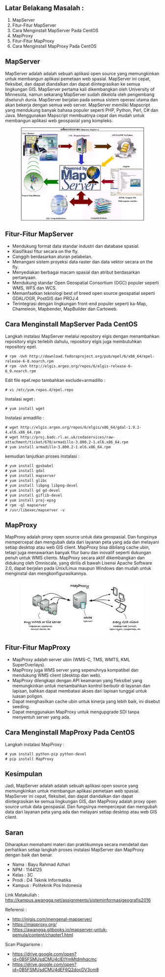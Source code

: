 ## Latar Belakang Masalah :
1. MapServer
2. Fitur-Fitur MapServer
3. Cara Menginstall MapServer Pada CentOS
4. MapProxy
5. Fitur-Fitur MapProxy
6. Cara Menginstall MapProxy Pada CentOS

## MapServer
MapServer adalah adalah sebuah aplikasi open source yang memungkinkan untuk membangun aplikasi pemetaan web spasial. MapServer ini cepat, fleksibel, dan dapat diandalkan dan dapat diintegrasikan ke semua lingkungan GIS. MapServer pertama kali dikembangkan oleh University of Minnesota, namun sekarang MapServer sudah dikelola oleh pengembang diseluruh dunia. MapServer berjalan pada semua sistem operasi utama dan akan bekerja dengan semua web server. MapServer memiliki Mapscript yang mendukung banyak bahasa populer seperti PHP, Python, Perl, C# dan Java. Menggunakan Mapscript membuatnya cepat dan mudah untuk membangun aplikasi web geospasial yang kompleks.
<p align ="center">
<img src="../../img/mapserver.jpg" width="400px">
</p>

## Fitur-Fitur MapServer
* Mendukung format data standar industri dan database spasial.
* Klasifikasi fitur secara on the fly.
* Canggih berdasarkan aturan pelabelan.
* Menangani sistem proyeksi data raster dan data vektor secara on the fly.
* Menyediakan berbagai macam spasial dan atribut berdasarkan pertanyaan.
* Mendukung standar Open Geospatial Consortium (OGC) populer seperti WMS, WFS dan WCS.
* Memanfaatkan teknologi best of breed open source geospatial seperti GDAL/OGR, PostGIS dan PROJ.4
* Terintegrasi dengan lingkungan front-end populer seperti ka-Map, Chameleon, Mapbender, MapBuilder dan Cartoweb.

## Cara Menginstall MapServer Pada CentOS
Langkah instalasi MapServer melalui repository elgis dengan menambahkan repository elgis terlebih dahulu, repository elgis juga membutuhkan repository epel.
~~~
# rpm -Uvh http://download.fedoraproject.org/pub/epel/6/x86_64/epel-release-6-8.noarch.rpm
# rpm -Uvh http://elgis.argeo.org/repos/6/elgis-release-6-6_0.noarch.rpm
~~~

Edit file epel.repo tambahkan exclude=armadillo :
~~~
# vi /etc/yum.repos.d/epel.repo
~~~

Instalasi wget :
~~~
# yum install wget
~~~

Instalasi armadillo :
~~~
# wget http://elgis.argeo.org/repos/6/elgis/x86_64/gdal-1.9.2-4.el6.x86_64.rpm
# wget http://proj.badc.rl.ac.uk/cedaservices/raw-attachment/ticket/670/armadillo-3.800.2-1.el6.x86_64.rpm
# yum install armadillo-3.800.2-1.el6.x86_64.rpm
~~~

kemudian lanjutkan proses instalasi :
~~~
# yum install gpsbabel
# yum install gdal
# yum install mapserver
# yum install glibc
# yum install libpng libpng-devel
# yum install gd gd-devel
# yum install giflib-devel
# yum install proj-epsg
# rpm -ql mapserver
# /usr/libexec/mapserver -v
~~~

## MapProxy
MapProxy adalah proxy open source untuk data geospasial. Dan fungsinya mempercepat dan mengubah data dari layanan peta yang ada dan melayani setiap desktop atau web GIS client. MapProxy bisa dibilang cache ubin, tetapi juga menawarkan banyak fitur baru dan inovatif seperti dukungan penuh untuk WMS clients. MapProxy secara aktif dikembangkan dan didukung oleh Omniscale, yang dirilis di bawah Lisensi Apache Software 2.0, dapat berjalan pada Unix/Linux maupun Windows dan mudah untuk menginstal dan mengkonfigurasikannya.
<p align ="center">
<img src="../../img/mapproxy.png" width="400px">
</p>

## Fitur-Fitur MapProxy
* MapProxy adalah server ubin (WMS-C, TMS, WMTS, KML SuperOverlays).
* MapProxy juga WMS server yang sepenuhnya kompatibel dan mendukung WMS client (desktop dan web).
* MapProxy dilengkapi dengan API keamanan yang fleksibel yang memungkinkan untuk menambahkan kontrol berbutir di layanan dan lapisan, bahkan dapat membatasi akses dari lapisan tunggal untuk luasan poligon.
* Dapat menghasilkan cache ubin untuk kinerja yang lebih baik, ini disebut seeding.
* Dapat menggunakan MapProxy untuk mengupgrade SDI tanpa menyentuh server yang ada.

## Cara Menginstall MapProxy Pada CentOS
Langkah instalasi MapProxy :
~~~
# yum install python-pip python-devel
# pip install MapProxy
~~~

## Kesimpulan
Jadi, MapServer adalah adalah sebuah aplikasi open source yang memungkinkan untuk membangun aplikasi pemetaan web spasial. MapServer ini cepat, fleksibel, dan dapat diandalkan dan dapat diintegrasikan ke semua lingkungan GIS, dan MapProxy adalah proxy open source untuk data geospasial. Dan fungsinya mempercepat dan mengubah data dari layanan peta yang ada dan melayani setiap desktop atau web GIS client.

## Saran
Diharapkan memahami materi dan praktikumnya secara mendetail dan perhatikan setiap langkah proses instalasi MapServer dan MapProxy dengan baik dan benar.
<br>
* Nama : Bayu Rahmad Azhari
* NPM : 1144125
* Kelas : 3C
* Prodi : D4 Teknik Informatika
* Kampus : Politeknik Pos Indonesia

Link Matakuliah : http://kampus.awangga.net/assignments/sisteminformasigeografis2016

Referensi :
* http://inigis.com/mengenal-mapserver/
* https://mapproxy.org/
* https://awangga.gitbooks.io/mapserver-untuk-pemula/content/chapter1.html 

Scan Plagiarisme :
* https://drive.google.com/open?id=0B5FSMUsdCMU4clEtYmMtdmhqcmc
* https://drive.google.com/open?id=0B5FSMUsdCMU4dEF6Q2docDV3cm8 
